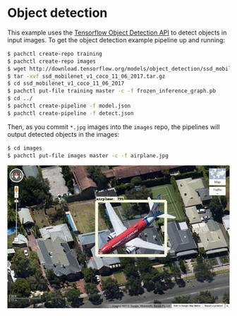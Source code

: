# Object detection

This example uses the [Tensorflow Object Detection API](https://github.com/tensorflow/models/tree/master/object_detection) to detect objects in input images.  To get the object detection example pipeline up and running:

```sh
$ pachctl create-repo training
$ pachctl create-repo images
$ wget http://download.tensorflow.org/models/object_detection/ssd_mobilenet_v1_coco_11_06_2017.tar.gz
$ tar -xvf ssd_mobilenet_v1_coco_11_06_2017.tar.gz
$ cd ssd_mobilenet_v1_coco_11_06_2017
$ pachctl put-file training master -c -f frozen_inference_graph.pb
$ cd ../
$ pachctl create-pipeline -f model.json  
$ pachctl create-pipeline -f detect.json
```

Then, as you commit `*.jpg` images into the `images` repo, the pipelines will output detected objects in the images:

```sh
$ cd images
$ pachctl put-file images master -c -f airplane.jpg
```

![alt text](detected_airplane.jpg)
